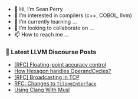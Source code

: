 - 👋 Hi, I’m Sean Perry
- 👀 I’m interested in compilers (c++, COBOL, llvm)
- 🌱 I’m currently learning ...
- 💞️ I’m looking to collaborate on ...
- 📫 How to reach me ...

<!---
s66perry/s66perry is a ✨ special ✨ repository because its `README.md` (this file) appears on your GitHub profile.
You can click the Preview link to take a look at your changes.
--->
### 📕 Latest LLVM Discourse Posts

<!-- DISCOURSE-LLVM:START -->
- [[RFC] Floating-point accuracy control](https://discourse.llvm.org/t/rfc-floating-point-accuracy-control/66018?page=2#post_27)
- [How Hexagon handles OperandCycles?](https://discourse.llvm.org/t/how-hexagon-handles-operandcycles/66795#post_4)
- [[RFC] Broadcasting in TCP](https://discourse.llvm.org/t/rfc-broadcasting-in-tcp/65896#post_9)
- [RFC: Changes to `TilingInterface`](https://discourse.llvm.org/t/rfc-changes-to-tilinginterface/66649#post_18)
- [Using Clang With Musl](https://discourse.llvm.org/t/using-clang-with-musl/66719#post_7)
<!-- DISCOURSE-LLVM:END -->
